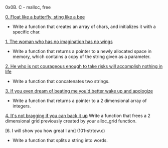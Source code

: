 0x0B. C - malloc, free

[0. Float like a butterfly, sting like a bee](0-create_array.c)		
- Write a function that creates an array of chars, and initializes it with a specific char.

[1. The woman who has no imagination has no wings](1-strdup.c)
- Write a function that returns a pointer to a newly allocated space in memory, which contains a copy of the string given as a parameter.
		
 [2. He who is not courageous enough to take risks will accomplish nothing in life](2-str_concat.c)
- Write a function that concatenates two strings.
		
[3. If you even dream of beating me you'd better wake up and apologize](3-alloc_grid.c)
- Write a function that returns a pointer to a 2 dimensional array of integers.

[4. It's not bragging if you can back it up](4-free_grid.c)
Write a function that frees a 2 dimensional grid previously created by your alloc_grid function.

[6. I will show you how great I am] (101-strtow.c)
- Write a function that splits a string into words.
		

